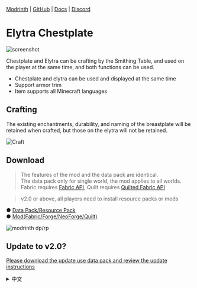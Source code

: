 [Modrinth](https://modrinth.com/datapack/elytra_chestplate) | 
[GitHub](https://github.com/vipvincent/elytra_chestplate) | 
[Docs](https://vipvincent.github.io/docs/en/elytra_chestplate) | 
[Discord](https://discord.gg/3BKAydVfDk) 

# Elytra Chestplate 

![screenshot](https://cdn.modrinth.com/data/Luk2wi3b/images/4066cec5e575d4e113316449dd4b7b70943ab5b3.png)

Chestplate and Elytra can be crafting by the Smithing Table, and used on the player at the same time, and both functions can be used.   

- Chestplate and elytra can be used and displayed at the same time
- Support armor trim
- Item supports all Minecraft languages

## Crafting

The existing enchantments, durability, and naming of the breastplate will be retained when crafted, but those on the elytra will not be retained.   

![Craft](https://cdn.modrinth.com/data/Luk2wi3b/images/00e61270e73d788f1df9432bc78b09952056b6f5.png)

## Download

> The features of the mod and the data pack are identical.   
> The data pack only for single world, the mod applies to all worlds.   
> Fabric requires [Fabric API](https://modrinth.com/mod/fabric-api), Quilt requires [Quilted Fabric API](https://modrinth.com/mod/qsl)

> v2.0 or above, all players need to install resource packs or mods

● [Data Pack/Resource Pack](https://modrinth.com/datapack/elytra_chestplate/versions?l=datapack)  
● [Mod(Fabric/Forge/NeoForge/Quilt)](https://modrinth.com/datapack/elytra_chestplate/versions?l=fabric&l=forge&l=neoforge&l=quilt)

![modrinth dp/rp](https://cdn.modrinth.com/data/Luk2wi3b/images/9f03bdf1ef5686da6c71c271f2b7fc96cf96ba9c.png)

## Update to v2.0?

[Please download the update use data pack and review the update instructions](https://modrinth.com/datapack/elytra_chestplate/version/update-to-v2.0)

<details>
<summary>中文</summary>

# 鞘翅胸甲

![screenshot](https://cdn.modrinth.com/data/Luk2wi3b/images/4066cec5e575d4e113316449dd4b7b70943ab5b3.png)

胸甲與鞘翅可以透過鍛造台合成在一起，並同時裝備在身上使用，且兩者功能都能使用。

- 胸甲與鞘翅可同時使用、顯示
- 支援盔甲紋樣
- 物品支援所有Minecraft的語言

## 合成

胸甲的既有附魔、耐久度以及命名合成時會保留，但是鞘翅上的不會保留。

![Craft](https://cdn.modrinth.com/data/Luk2wi3b/images/00e61270e73d788f1df9432bc78b09952056b6f5.png)

## 下載

> 模組與資料包的所有功能皆為相同。   
> 資料包僅會套用於單一世界，模組會自動套用於所有世界。   
> Fabric 需要 [Fabric API](https://modrinth.com/mod/fabric-api)，Quilt 需要 [Quilted Fabric API](https://modrinth.com/mod/qsl)  

> **v2.0以上版本，所有玩家皆需要安裝資源包或模組**

● [資料包/資源包](https://modrinth.com/datapack/elytra_chestplate/versions?l=datapack)  
● [模組(Fabric/Forge/NeoForge/Quilt)](https://modrinth.com/datapack/elytra_chestplate/versions?l=fabric&l=forge&l=neoforge&l=quilt)

![modrinth dp/rp](https://cdn.modrinth.com/data/Luk2wi3b/images/9f03bdf1ef5686da6c71c271f2b7fc96cf96ba9c.png)

## 更新到v2.0？

[請下載專用更新資料包，並查看更新須知](https://modrinth.com/datapack/elytra_chestplate/version/update-to-v2.0)

</details>

